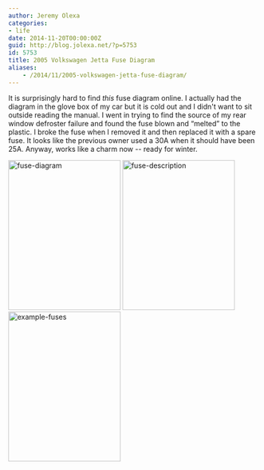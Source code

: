```yaml
---
author: Jeremy Olexa
categories:
- life
date: 2014-11-20T00:00:00Z
guid: http://blog.jolexa.net/?p=5753
id: 5753
title: 2005 Volkswagen Jetta Fuse Diagram
aliases:
    - /2014/11/2005-volkswagen-jetta-fuse-diagram/
---
```


It is surprisingly hard to find *this* fuse diagram online. I actually had the diagram in the glove box of my car but it is cold out and I didn't want to sit outside reading the manual. I went in trying to find the source of my rear window defroster failure and found the fuse blown and &#8220;melted&#8221; to the plastic. I broke the fuse when I removed it and then replaced it with a spare fuse. It looks like the previous owner used a 30A when it should have been 25A. Anyway, works like a charm now -- ready for winter.

<img src="https://blog.jolexa.net/wp-content/uploads/2014/11/fuse-diagram-e1416078705595-225x300.jpg" alt="fuse-diagram" width="225" height="300" class="alignleft size-medium wp-image-5757" />  
<img src="https://blog.jolexa.net/wp-content/uploads/2014/11/fuse-description-e1416078689906-225x300.jpg" alt="fuse-description" width="225" height="300" class="alignleft size-medium wp-image-5756" />  
<img src="https://blog.jolexa.net/wp-content/uploads/2014/11/example-fuses-e1416078676332-225x300.jpg" alt="example-fuses" width="225" height="300" class="alignleft size-medium wp-image-5755" />